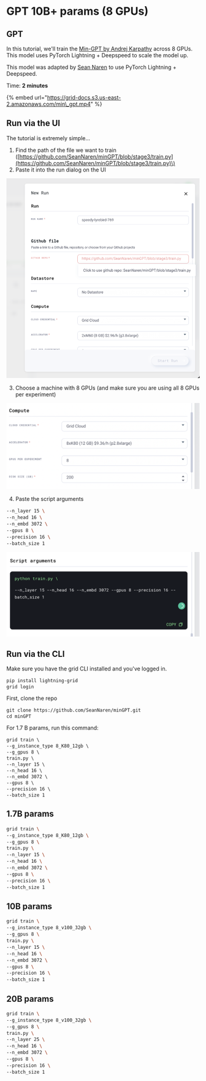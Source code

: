 # GPT 10B+ params \(8 GPUs\)

## GPT 

In this tutorial, we'll train the [Min-GPT by Andrej Karpathy](https://github.com/karpathy/minGPT) across 8 GPUs. This model uses PyTorch Lightning + Deepspeed to scale the model up.

This model was adapted by [Sean Naren](https://github.com/SeanNaren) to use PyTorch Lightning + Deepspeed.

Time: **2 minutes**

{% embed url="https://grid-docs.s3.us-east-2.amazonaws.com/min\_gpt.mp4" %}



## Run via the UI

The tutorial is extremely simple... 

1. Find the path of the file we want to train \([https://github.com/SeanNaren/minGPT/blob/stage3/train.py](https://github.com/SeanNaren/minGPT/blob/stage3/train.py)\)
2. Paste it into the run dialog on the UI

![](../../.gitbook/assets/image%20%2810%29.png)

3. Choose a machine with 8 GPUs \(and make sure you are using all 8 GPUs per experiment\)

![](../../.gitbook/assets/image%20%2874%29.png)



4. Paste the script arguments 

```bash
--n_layer 15 \
--n_head 16 \
--n_embd 3072 \
--gpus 8 \
--precision 16 \
--batch_size 1
```

![](../../.gitbook/assets/image%20%2868%29.png)

## Run via the CLI

Make sure you have the grid CLI installed and you've logged in.

```text
pip install lightning-grid
grid login
```

First, clone the repo

```text
git clone https://github.com/SeanNaren/minGPT.git
cd minGPT
```

For 1.7 B params, run this command:

```text
grid train \
--g_instance_type 8_K80_12gb \
--g_gpus 8 \
train.py \
--n_layer 15 \
--n_head 16 \
--n_embd 3072 \
--gpus 8 \
--precision 16 \
--batch_size 1
```

## 1.7B params

```bash
grid train \
--g_instance_type 8_K80_12gb \
--g_gpus 8 \
train.py \
--n_layer 15 \
--n_head 16 \
--n_embd 3072 \
--gpus 8 \
--precision 16 \
--batch_size 1
```

## **10B params** 

```bash
grid train \
--g_instance_type 8_v100_32gb \
--g_gpus 8 \
train.py \
--n_layer 15 \
--n_head 16 \
--n_embd 3072 \
--gpus 8 \
--precision 16 \
--batch_size 1
```

## **20B params**

```bash
grid train \
--g_instance_type 8_v100_32gb \
--g_gpus 8 \
train.py \
--n_layer 25 \
--n_head 16 \
--n_embd 3072 \
--gpus 8 \
--precision 16 \
--batch_size 1
```




